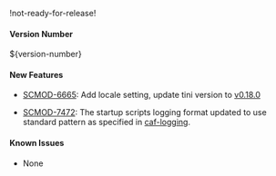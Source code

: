 !not-ready-for-release!

#### Version Number
${version-number}

#### New Features
- [SCMOD-6665](https://portal.digitalsafe.net/browse/SCMOD-6665): Add locale setting, update tini version to [v0.18.0](https://github.com/krallin/tini/releases/tag/v0.18.0)

- [SCMOD-7472](https://portal.digitalsafe.net/browse/SCMOD-7472): The startup scripts logging format updated to use standard pattern as specified in [caf-logging](https://github.com/CAFapi/caf-logging).

#### Known Issues
- None
